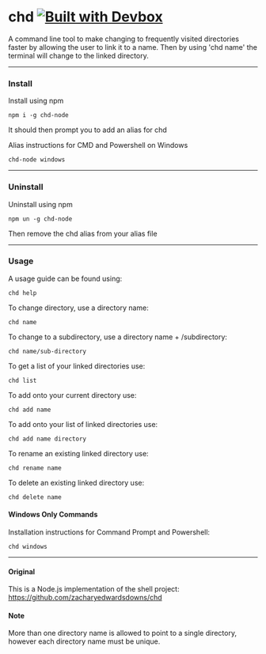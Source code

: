 # chd [![Built with Devbox](https://www.jetify.com/img/devbox/shield_galaxy.svg)](https://www.jetify.com/devbox/docs/contributor-quickstart/)

A command line tool to make changing to frequently visited directories faster by allowing the user to link it to a name.
Then by using 'chd name' the terminal will change to the linked directory.

---

### Install

Install using npm

`npm i -g chd-node`

It should then prompt you to add an alias for chd

Alias instructions for CMD and Powershell on Windows

`chd-node windows`

---

### Uninstall

Uninstall using npm

`npm un -g chd-node`

Then remove the chd alias from your alias file

---

### Usage

A usage guide can be found using:

`chd help`

To change directory, use a directory name:

`chd name`

To change to a subdirectory, use a directory name + /subdirectory:

`chd name/sub-directory`

To get a list of your linked directories use:

`chd list`

To add onto your current directory use:

`chd add name`

To add onto your list of linked directories use:

`chd add name directory`

To rename an existing linked directory use:

`chd rename name`

To delete an existing linked directory use:

`chd delete name`

#### Windows Only Commands

Installation instructions for Command Prompt and Powershell:

`chd windows`

---

#### Original

This is a Node.js implementation of the shell project:<br>https://github.com/zacharyedwardsdowns/chd

#### Note

More than one directory name is allowed to point to a single directory, however each directory name must be unique.
